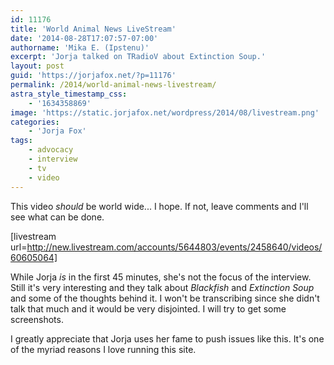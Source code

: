 ```yaml
---
id: 11176
title: 'World Animal News LiveStream'
date: '2014-08-28T17:07:57-07:00'
authorname: 'Mika E. (Ipstenu)'
excerpt: 'Jorja talked on TRadioV about Extinction Soup.'
layout: post
guid: 'https://jorjafox.net/?p=11176'
permalink: /2014/world-animal-news-livestream/
astra_style_timestamp_css:
    - '1634358869'
image: 'https://static.jorjafox.net/wordpress/2014/08/livestream.png'
categories:
    - 'Jorja Fox'
tags:
    - advocacy
    - interview
    - tv
    - video
---
```


This video _should_ be world wide... I hope. If not, leave comments and I'll see what can be done.

[livestream url=http://new.livestream.com/accounts/5644803/events/2458640/videos/60605064]

While Jorja _is_ in the first 45 minutes, she's not the focus of the interview. Still it's very interesting and they talk about _Blackfish_ and _Extinction Soup_ and some of the thoughts behind it. I won't be transcribing since she didn't talk that much and it would be very disjointed. I will try to get some screenshots.

I greatly appreciate that Jorja uses her fame to push issues like this. It's one of the myriad reasons I love running this site.
